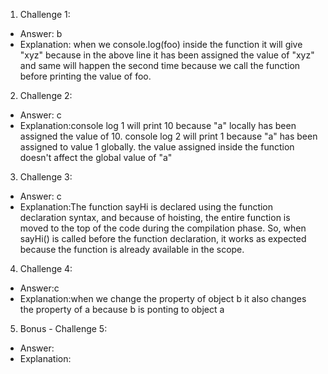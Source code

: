 1. Challenge 1:
  - Answer: b
  - Explanation: when we console.log(foo) inside the function it will give "xyz" because in the above line it has been assigned the value of "xyz" and same will happen the second time because we call the function before printing the value of foo. 


2. Challenge 2:
  - Answer: c
  - Explanation:console log 1 will print 10 because "a" locally has been assigned the value of 10. console log 2 will print 1 because "a" has been assigned to  value 1 globally. the value assigned inside the function doesn't affect the global value of "a"


3. Challenge 3:
  - Answer: c
  - Explanation:The function sayHi is declared using the function declaration syntax, and because of hoisting, the entire function is moved to the top of the code during the compilation phase. So, when sayHi() is called before the function declaration, it works as expected because the function is already available in the scope.


4. Challenge 4:
  - Answer:c
  - Explanation:when we change the property of object b it also changes the property of a because  b is ponting to object a


5. Bonus - Challenge 5:
  - Answer:
  - Explanation:
